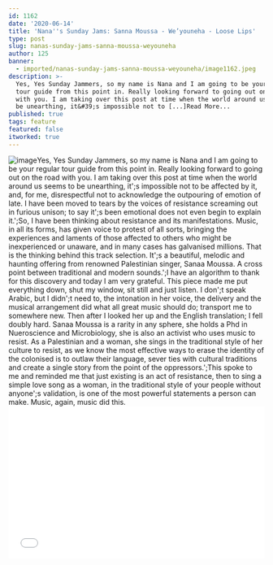 ```yaml
---
id: 1162
date: '2020-06-14'
title: 'Nana''s Sunday Jams: Sanna Moussa - We’youneha - Loose Lips'
type: post
slug: nanas-sunday-jams-sanna-moussa-weyouneha
author: 125
banner:
  - imported/nanas-sunday-jams-sanna-moussa-weyouneha/image1162.jpeg
description: >-
  Yes, Yes Sunday Jammers, so my name is Nana and I am going to be your regular
  tour guide from this point in. Really looking forward to going out on the road
  with you. I am taking over this post at time when the world around us seems to
  be unearthing, it&#39;s impossible not to [...]Read More...
published: true
tags: feature
featured: false
itworked: true
---
```

![image](../imported/nanas-sunday-jams-sanna-moussa-weyouneha/image1162.jpeg)Yes, Yes Sunday Jammers, so my name is Nana and I am going to be your regular tour guide from this point in. Really looking forward to going out on the road with you. I am taking over this post at time when the world around us seems to be unearthing, it';s impossible not to be affected by it, and, for me, disrespectful not to acknowledge the outpouring of emotion of late. I have been moved to tears by the voices of resistance screaming out in furious unison; to say it';s been emotional does not even begin to explain it.';So, I have been thinking about resistance and its manifestations. Music, in all its forms, has given voice to protest of all sorts, bringing the experiences and laments of those affected to others who might be inexperienced or unaware, and in many cases has galvanised millions. That is the thinking behind this track selection. It';s a beautiful, melodic and haunting offering from renowned Palestinian singer, Sanaa Moussa. A cross point between traditional and modern sounds.';I have an algorithm to thank for this discovery and today I am very grateful. This piece made me put everything down, shut my window, sit still and just listen. I don';t speak Arabic, but I didn';t need to, the intonation in her voice, the delivery and the musical arrangement did what all great music should do; transport me to somewhere new. Then after I looked her up and the English translation; I fell doubly hard. Sanaa Moussa is a rarity in any sphere, she holds a Phd in Nueroscience and Microbiology, she is also an activist who uses music to resist. As a Palestinian and a woman, she sings in the traditional style of her culture to resist, as we know the most effective ways to erase the identity of the colonised is to outlaw their language, sever ties with cultural traditions and create a single story from the point of the oppressors.';This spoke to me and reminded me that just existing is an act of resistance, then to sing a simple love song as a woman, in the traditional style of your people without anyone';s validation, is one of the most powerful statements a person can make. Music, again, music did this.<iframe width='100%' height='300' scrolling='no' frameborder='no' allow='autoplay' src='//www.youtube.com/embed/TC7wO3hYly4?wmode=opaque'></iframe>